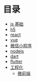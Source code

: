 <!--
 * @Author: 明华
 * @Date: 2021-01-04 11:57:29
 * @LastEditors: 明华
 * @LastEditTime: 2021-01-28 15:52:52
 * @Description:
 * @FilePath: /frontend-training/SUMMARY.md
-->

# 目录

- [js 基础](./javascript-base/readme.md)
- [h5](./h5/readme.md)
- [react](./react/readme.md)
- [vue](./vue/readme.md)
- [微信小程序](./miniapp/readme.md)
- [nodejs](./nodejs/readme.md)
- [dart](./dart/readme.md)
- [flutter](./flutter/readme.md)
- [工程化](./engineering/readme.md)
  - [微前端](./engineering/micro_frontend.md)
